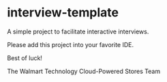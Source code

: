 # interview-template
A simple project to facilitate interactive interviews.

Please add this project into your favorite IDE.


Best of luck!

The Walmart Technology Cloud-Powered Stores Team

